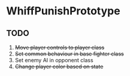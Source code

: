 # WhiffPunishPrototype

## TODO

1. ~~Move player controls to player class~~
2. ~~Set common behaviour in base fighter class~~
3. Set enemy AI in opponent class
4. ~~Change player color based on state~~

